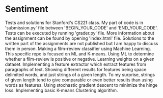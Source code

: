 # Sentiment
Tests and solutions for Stanford's CS221 class. My part of code is in 'submission.py' file between 'BEGIN_YOUR_CODE' and 'END_YOUR_CODE'. Tests can be executed by running 'grader.py' file. More information about the assignment can be found by opening 'index.html' file. Solutions to the written part of the assignments are not published but I am happy to discuss them in person. Making a film-review classifier using Machine Learning. This specific repo is focused on ML and K-means. Using ML to determine whether a film-review is positive or negative. Learning weights on a given dataset. Implementing a feature extractor which extract features from paragraphs of text. Showing different results for features being space delimited words, and just strings of a given length. To my surprise, strings of given length tend to give comparable or even better results than using words as features. Using stochastic gradient descent to minimize the hinge loss. Implementing basic K-means Clustering algorithm.
